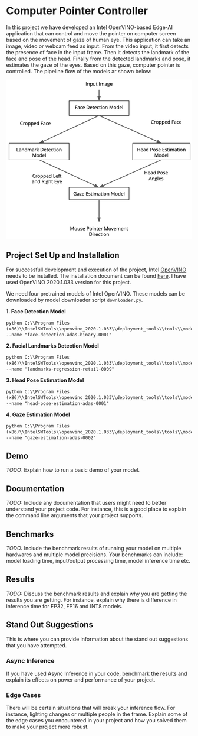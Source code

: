# Computer Pointer Controller

In this project we have developed an Intel OpenVINO-based Edge-AI application that can control and move the pointer on computer screen based on the movement of gaze of human eye. This application can take an image, video or webcam feed as input. From the video input, it first detects the presence of face in the input frame. Then it detects the landmark of the face and pose of the head. Finally from the detected landmarks and pose, it estimates the gaze of the eyes. Based on this gaze, computer pointer is controlled. The pipeline flow of the models ar shown below:

![Pipeline flow](https://github.com/arin1405/Intel_Edge_AI_OpenVINO_Projects/blob/master/Computer%20Pointer%20Controller/pipeline.png "Pipeline flow")

## Project Set Up and Installation
For successfull development and execution of the project, Intel [OpenVINO](https://software.intel.com/content/www/us/en/develop/tools/openvino-toolkit.html) needs to be installed. The installation document can be found [here](https://docs.openvinotoolkit.org/latest/_docs_install_guides_installing_openvino_windows.html). I have used OpenVINO 2020.1.033 version for this project.

We need four pretrained models of Intel OpenVINO. These models can be downloaded by model downloader script `downloader.py`.

**1. Face Detection Model**
```
python C:\\Program Files (x86)\\IntelSWTools\\openvino_2020.1.033\\deployment_tools\\tools\\model_downloader\\downloader.py --name "face-detection-adas-binary-0001"
```
**2. Facial Landmarks Detection Model**
```
python C:\\Program Files (x86)\\IntelSWTools\\openvino_2020.1.033\\deployment_tools\\tools\\model_downloader\\downloader.py --name "landmarks-regression-retail-0009"
```
**3. Head Pose Estimation Model**
```
python C:\\Program Files (x86)\\IntelSWTools\\openvino_2020.1.033\\deployment_tools\\tools\\model_downloader\\downloader.py --name "head-pose-estimation-adas-0001"
```
**4. Gaze Estimation Model**
```
python C:\\Program Files (x86)\\IntelSWTools\\openvino_2020.1.033\\deployment_tools\\tools\\model_downloader\\downloader.py --name "gaze-estimation-adas-0002"
```

## Demo
*TODO:* Explain how to run a basic demo of your model.

## Documentation
*TODO:* Include any documentation that users might need to better understand your project code. For instance, this is a good place to explain the command line arguments that your project supports.

## Benchmarks
*TODO:* Include the benchmark results of running your model on multiple hardwares and multiple model precisions. Your benchmarks can include: model loading time, input/output processing time, model inference time etc.

## Results
*TODO:* Discuss the benchmark results and explain why you are getting the results you are getting. For instance, explain why there is difference in inference time for FP32, FP16 and INT8 models.

## Stand Out Suggestions
This is where you can provide information about the stand out suggestions that you have attempted.

### Async Inference
If you have used Async Inference in your code, benchmark the results and explain its effects on power and performance of your project.

### Edge Cases
There will be certain situations that will break your inference flow. For instance, lighting changes or multiple people in the frame. Explain some of the edge cases you encountered in your project and how you solved them to make your project more robust.
